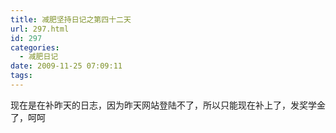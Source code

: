 ```yaml
---
title: 减肥坚持日记之第四十二天
url: 297.html
id: 297
categories:
  - 减肥日记
date: 2009-11-25 07:09:11
tags:
---
```


现在是在补昨天的日志，因为昨天网站登陆不了，所以只能现在补上了，发奖学金了，呵呵
